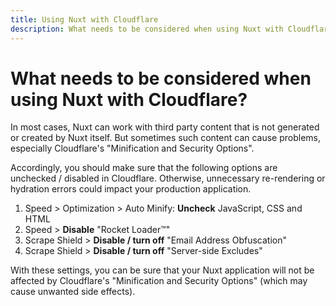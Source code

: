 ```yaml
---
title: Using Nuxt with Cloudflare
description: What needs to be considered when using Nuxt with Cloudflare
---
```


# What needs to be considered when using Nuxt with Cloudflare?

In most cases, Nuxt can work with third party content that is not generated or created by Nuxt itself. But sometimes such content can cause problems, especially Cloudflare's "Minification and Security Options".

Accordingly, you should make sure that the following options are unchecked / disabled in Cloudflare. Otherwise, unnecessary re-rendering or hydration errors could impact your production application.

1. Speed > Optimization > Auto Minify: **Uncheck** JavaScript, CSS and HTML
2. Speed > **Disable** "Rocket Loader™"
3. Scrape Shield > **Disable / turn off** "Email Address Obfuscation"
4. Scrape Shield > **Disable / turn off** "Server-side Excludes"

With these settings, you can be sure that your Nuxt application will not be affected by Cloudflare's "Minification and Security Options" (which may cause unwanted side effects).
